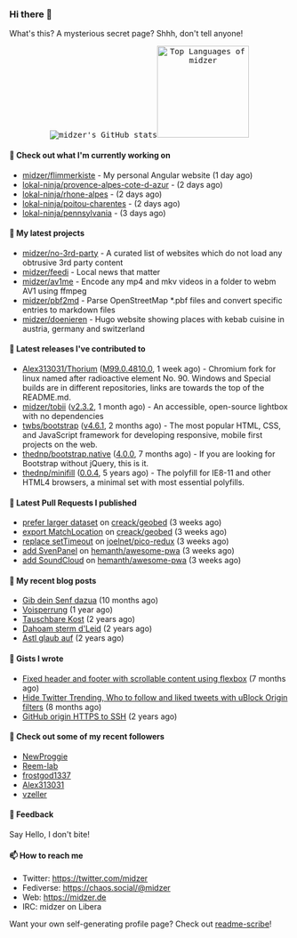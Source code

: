 ### Hi there 👋

What's this? A mysterious secret page? Shhh, don't tell anyone!

<p align="center">
  <kbd><img src="https://github-readme-stats.vercel.app/api?username=midzer&show_icons=true&hide_title=true&hide_border=true&theme=tokyonight" alt="midzer's GitHub stats"><img height="165" src="https://github-readme-stats.vercel.app/api/top-langs/?username=midzer&layout=compact&langs_count=8&hide_border=true&theme=tokyonight" alt="Top Languages of midzer"></kbd>
</p>

#### 👷 Check out what I'm currently working on

- [midzer/flimmerkiste](https://github.com/midzer/flimmerkiste) - My personal Angular website (1 day ago)
- [lokal-ninja/provence-alpes-cote-d-azur](https://github.com/lokal-ninja/provence-alpes-cote-d-azur) -  (2 days ago)
- [lokal-ninja/rhone-alpes](https://github.com/lokal-ninja/rhone-alpes) -  (2 days ago)
- [lokal-ninja/poitou-charentes](https://github.com/lokal-ninja/poitou-charentes) -  (2 days ago)
- [lokal-ninja/pennsylvania](https://github.com/lokal-ninja/pennsylvania) -  (3 days ago)

#### 🌱 My latest projects

- [midzer/no-3rd-party](https://github.com/midzer/no-3rd-party) - A curated list of websites which do not load any obtrusive 3rd party content
- [midzer/feedi](https://github.com/midzer/feedi) - Local news that matter
- [midzer/av1me](https://github.com/midzer/av1me) - Encode any mp4 and mkv videos in a folder to webm AV1 using ffmpeg
- [midzer/pbf2md](https://github.com/midzer/pbf2md) - Parse OpenStreetMap *.pbf files and convert specific entries to markdown files
- [midzer/doenieren](https://github.com/midzer/doenieren) - Hugo website showing places with kebab cuisine in austria, germany and switzerland

#### 🔭 Latest releases I've contributed to

- [Alex313031/Thorium](https://github.com/Alex313031/Thorium) ([M99.0.4810.0](https://github.com/Alex313031/Thorium/releases/tag/M99.0.4810.0), 1 week ago) - Chromium fork for linux named after radioactive element No. 90. Windows and Special builds are in different repositories, links are towards the top of the README.md.
- [midzer/tobii](https://github.com/midzer/tobii) ([v2.3.2](https://github.com/midzer/tobii/releases/tag/v2.3.2), 1 month ago) - An accessible, open-source lightbox with no dependencies
- [twbs/bootstrap](https://github.com/twbs/bootstrap) ([v4.6.1](https://github.com/twbs/bootstrap/releases/tag/v4.6.1), 2 months ago) - The most popular HTML, CSS, and JavaScript framework for developing responsive, mobile first projects on the web.
- [thednp/bootstrap.native](https://github.com/thednp/bootstrap.native) ([4.0.0](https://github.com/thednp/bootstrap.native/releases/tag/4.0.0), 7 months ago) - If you are looking for Bootstrap without jQuery, this is it.
- [thednp/minifill](https://github.com/thednp/minifill) ([0.0.4](https://github.com/thednp/minifill/releases/tag/0.0.4), 5 years ago) - The polyfill for IE8-11 and other HTML4 browsers, a minimal set with most essential polyfills.

#### 🔨 Latest Pull Requests I published

- [prefer larger dataset](https://github.com/creack/geobed/pull/2) on [creack/geobed](https://github.com/creack/geobed) (3 weeks ago)
- [export MatchLocation](https://github.com/creack/geobed/pull/1) on [creack/geobed](https://github.com/creack/geobed) (3 weeks ago)
- [replace setTimeout](https://github.com/joelnet/pico-redux/pull/13) on [joelnet/pico-redux](https://github.com/joelnet/pico-redux) (3 weeks ago)
- [add SvenPanel](https://github.com/hemanth/awesome-pwa/pull/243) on [hemanth/awesome-pwa](https://github.com/hemanth/awesome-pwa) (3 weeks ago)
- [add SoundCloud](https://github.com/hemanth/awesome-pwa/pull/242) on [hemanth/awesome-pwa](https://github.com/hemanth/awesome-pwa) (3 weeks ago)

#### 📜 My recent blog posts

- [Gib dein Senf dazua](https://ampergai.de/2021/02/001/) (10 months ago)
- [Voisperrung](https://ampergai.de/2020/08/001/) (1 year ago)
- [Tauschbare Kost](https://ampergai.de/2020/04/001/) (2 years ago)
- [Dahoam sterm d&#39;Leid](https://ampergai.de/2020/03/001/) (2 years ago)
- [Astl glaub auf](https://ampergai.de/2020/02/001/) (2 years ago)

#### 📓 Gists I wrote

- [Fixed header and footer with scrollable content using flexbox](https://gist.github.com/3893ce8c0bec6f805ec1a7bb3269775d) (7 months ago)
- [Hide Twitter Trending, Who to follow and liked tweets with uBlock Origin filters](https://gist.github.com/1afc39bdf5adbfe0020d1c2212b76b87) (8 months ago)
- [GitHub origin HTTPS to SSH](https://gist.github.com/3ceba8ad7d956e02d9e920b121d8d059) (2 years ago)

#### 👯 Check out some of my recent followers

- [NewProggie](https://github.com/NewProggie)
- [Reem-lab](https://github.com/Reem-lab)
- [frostgod1337](https://github.com/frostgod1337)
- [Alex313031](https://github.com/Alex313031)
- [vzeller](https://github.com/vzeller)

#### 💬 Feedback

Say Hello, I don't bite!

#### 📫 How to reach me

- Twitter: https://twitter.com/midzer
- Fediverse: https://chaos.social/@midzer
- Web: https://midzer.de
- IRC: midzer on Libera

Want your own self-generating profile page? Check out [readme-scribe](https://github.com/muesli/readme-scribe)!
